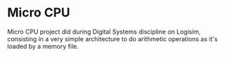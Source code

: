 # Micro CPU

Micro CPU project did during Digital Systems discipline on Logisim, consisting in a very simple architecture to do arithmetic operations as it's loaded by a memory file.

